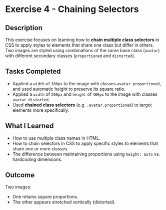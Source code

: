 # Exercise 4 - Chaining Selectors

## Description
This exercise focuses on learning how to **chain multiple class selectors** in CSS to apply styles to elements that share one class but differ in others. Two images are styled using combinations of the same base class (`avatar`) with different secondary classes (`proportioned` and `distorted`).

## Tasks Completed
- Applied a `width` of `300px` to the image with classes `avatar proportioned`, and used automatic height to preserve its square ratio.
- Applied a `width` of `200px` and `height` of `400px` to the image with classes `avatar distorted`.
- Used **chained class selectors** (e.g. `.avatar.proportioned`) to target elements more specifically.

## What I Learned
- How to use multiple class names in HTML.
- How to chain selectors in CSS to apply specific styles to elements that share one or more classes.
- The difference between maintaining proportions using `height: auto` vs. hardcoding dimensions.

## Outcome
Two images:
- One retains square proportions.
- The other appears stretched vertically (distorted).
